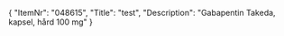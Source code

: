 {
  "ItemNr": "048615",
  "Title": "test",
  "Description": "Gabapentin Takeda, kapsel, hård 100 mg"
}
